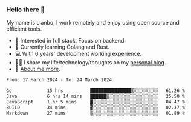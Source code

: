 ### Hello there 👋

My name is Lianbo, I work remotely and enjoy using open source and efficient tools.

- 🔭 Interested in full stack. Focus on backend.
- 🌱 Currently learning Golang and Rust.
- 💻 With 6 years' development working experience.
- ✍🏻 I share my life/technology/thoughts on my [personal blog](https://godruoyi.com).
- 👒 [About me more](https://godruoyi.com/posts/About-godruoyi).

<!--START_SECTION:waka-->

```txt
From: 17 March 2024 - To: 24 March 2024

Go             15 hrs          ███████████████▒░░░░░░░░░   61.26 %
Java           6 hrs 14 mins   ██████▒░░░░░░░░░░░░░░░░░░   25.50 %
JavaScript     1 hr 5 mins     █░░░░░░░░░░░░░░░░░░░░░░░░   04.47 %
BUILD          34 mins         ▓░░░░░░░░░░░░░░░░░░░░░░░░   02.37 %
Markdown       27 mins         ▒░░░░░░░░░░░░░░░░░░░░░░░░   01.89 %
```

<!--END_SECTION:waka-->
